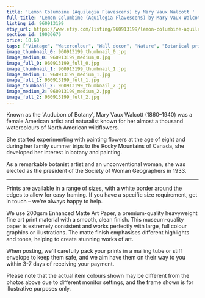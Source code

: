 ```yaml
---
title: 'Lemon Columbine (Aquilegia Flavescens) by Mary Vaux Walcott '
full-title: 'Lemon Columbine (Aquilegia Flavescens) by Mary Vaux Walcott | Vintage botanical watercolour illustration | Home decor | Giclée print'
listing_id: 960913199
etsy_url: https://www.etsy.com/listing/960913199/lemon-columbine-aquilegia-flavescens-by?utm_source=site&utm_medium=api&utm_campaign=api
section_id: 19036676
price: 10.60
tags: ["Vintage", "Watercolour", "Wall decor", "Nature", "Botanical print", "Plant lovers gift", "Plant illustration", "Cottage decor", "Flower art print", "Cottage", "Mary Vaux Walcott", "Botany poster", "Lemon Columbine"]
image_thumbnail_0: 960913199_thumbnail_0.jpg
image_medium_0: 960913199_medium_0.jpg
image_full_0: 960913199_full_0.jpg
image_thumbnail_1: 960913199_thumbnail_1.jpg
image_medium_1: 960913199_medium_1.jpg
image_full_1: 960913199_full_1.jpg
image_thumbnail_2: 960913199_thumbnail_2.jpg
image_medium_2: 960913199_medium_2.jpg
image_full_2: 960913199_full_2.jpg
---
```

Known as the &#39;Audubon of Botany&#39;, Mary Vaux Walcott (1860–1940) was a female American artist and naturalist known for her almost a thousand watercolours of North American wildflowers. 

She started experimenting with painting flowers at the age of eight and during her family summer trips to the Rocky Mountains of Canada, she developed her interest in botany and painting.

As a remarkable botanist artist and an unconventional woman, she was elected as the president of the Society of Woman Geographers in 1933.

----

Prints are available in a range of sizes, with a white border around the edges to allow for easy framing. If you have a specific size requirement, get in touch – we&#39;re always happy to help.

We use 200gsm Enhanced Matte Art Paper, a premium-quality heavyweight fine art print material with a smooth, clean finish. This museum-quality paper is extremely consistent and works perfectly with large, full colour graphics or illustrations. The matte finish emphasises different highlights and tones, helping to create stunning works of art.

When posting, we&#39;ll carefully pack your prints in a mailing tube or stiff envelope to keep them safe, and we aim have them on their way to you within 3-7 days of receiving your payment.

Please note that the actual item colours shown may be different from the photos above due to different monitor settings, and the frame shown is for illustrative purposes only.
